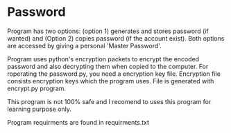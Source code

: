 # Password

Program has two options: (option 1) generates and stores password (if wanted) and (Option 2) copies password (if the account exist).
Both options are accessed by giving a personal 'Master Password'.

Program uses python's encryption packets to encrypt the encoded password and also decrypting them when copied to the computer. For roperating the password.py, you need a encryption key file. Encryption file consists encryption keys which the program uses. File is generated with encrypt.py program.

This program is not 100% safe and I recomend to uses this program for learning purpose only.

Program requirments are found in requirments.txt
